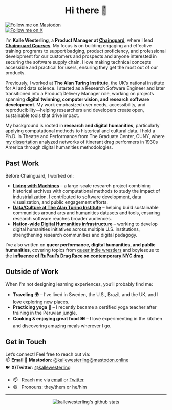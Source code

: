 <h1 align="center"> Hi there 👋 </h1>

<a href="https://mastodon.online/@kallewesterling" rel="me"><img src="https://img.shields.io/mastodon/follow/109246728246742706?domain=https%3A%2F%2Fmastodon.online&label=Follow%20me%20on%20Mastodon&style=social" alt="Follow me on Mastodon" /></a>  
[![Follow me on X](https://img.shields.io/twitter/follow/kallewesterling?label=Follow%20me%20on%20X&style=social)](https://www.twitter.com/kallewesterling)  

I’m **Kalle Westerling**, a **Product Manager at [Chainguard](https://github.com/chainguard-dev)**, where I lead [**Chainguard Courses**](https://courses.chainguard.dev). My focus is on building engaging and effective training programs to support badging, product proficiency, and professional development for our customers and prospects and anyone interested in securing the software supply chain. I love making technical concepts accessible and practical for users, ensuring they get the most out of our products.  

Previously, I worked at **The Alan Turing Institute**, the UK’s national institute for AI and data science. I started as a Research Software Engineer and later transitioned into a Product/Delivery Manager role, working on projects spanning **digital twinning, computer vision, and research software development**. My work emphasized user needs, accessibility, and reproducibility—helping researchers and developers create open, sustainable tools that drive impact.  

My background is rooted in **research and digital humanities**, particularly applying computational methods to historical and cultural data. I hold a Ph.D. in Theatre and Performance from The Graduate Center, CUNY, where [my dissertation](https://academicworks.cuny.edu/gc_etds/4959/) analyzed networks of itinerant drag performers in 1930s America through digital humanities methodologies.  

## Past Work  

Before Chainguard, I worked on:  

- **[Living with Machines](https://github.com/living-with-machines)** – a large-scale research project combining historical archives with computational methods to study the impact of industrialization. I contributed to software development, data visualization, and public engagement efforts.  
- **[Data/Culture at The Alan Turing Institute](https://www.turing.ac.uk/research/research-projects/dataculture-building-sustainable-communities-around-arts-and-humanities)** – helping build sustainable communities around arts and humanities datasets and tools, ensuring research software reaches broader audiences.  
- **[Nation-wide Digital Humanities infrastructure](https://www.dhinstitutes.org)** – working to develop digital humanities initiatives across multiple U.S. institutions, strengthening research communities and digital pedagogy.  

I’ve also written on **queer performance, digital humanities, and public humanities**, covering topics from [queer indie wrestlers](https://dx.doi.org/10.4324/9780367810016-13) and boylesque to the [**influence of RuPaul’s Drag Race on contemporary NYC drag**](https://dx.doi.org/10.5040/9781350082977.ch-003).  

## Outside of Work  

When I’m not designing learning experiences, you’ll probably find me:  
- **Traveling** 🌍 – I’ve lived in Sweden, the U.S., Brazil, and the UK, and I love exploring new places.  
- **Practicing yoga** 🧘 – I recently became a certified yoga teacher after training in the Peruvian jungle.  
- **Cooking & enjoying great food** 🍽️ – I love experimenting in the kitchen and discovering amazing meals wherever I go.  

## Get in Touch  

Let’s connect! Feel free to reach out via:  
📫 [**Email**](mailto:kalle.westerling@gmail.com)
💬 **Mastodon**: [@kallewesterling@mastodon.online](https://mastodon.online/@kallewesterling)  
🐦 **X/Twitter**: [@kallewesterling](https://www.twitter.com/kallewesterling)  



<!--
- 🌱 &nbsp;&nbsp;I’m currently [learning what it means to be a Research Software Engineer](https://alan-turing-institute.github.io/rse-course/html/index.html)
-->
- 📫 &nbsp;&nbsp;Reach me via [email](mailto:kalle.westerling@gmail.com) or [Twitter](https://www.twitter.com/kallewesterling)
- 😄 &nbsp;&nbsp;Pronouns: they/them or he/him
<!--
- 👯  I’m looking to collaborate on ...
- 🤔  I’m looking for help with ...
- 💬  Ask me about ...
- ⚡  Fun fact: ...
-->

---

<p align='center'><img src="https://github-readme-stats.vercel.app/api?username=kallewesterling&show_icons=true&theme=dracula" alt="kallewesterling's github stats"></p>

